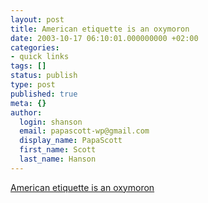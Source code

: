 ```yaml
---
layout: post
title: American etiquette is an oxymoron
date: 2003-10-17 06:10:01.000000000 +02:00
categories:
- quick links
tags: []
status: publish
type: post
published: true
meta: {}
author:
  login: shanson
  email: papascott-wp@gmail.com
  display_name: PapaScott
  first_name: Scott
  last_name: Hanson
---
```

<p><a title="Canucks should know" href="http://accordionguy.blogware.com/blog/_archives/2003/10/17/4666.html">American etiquette is an oxymoron</a></p>
